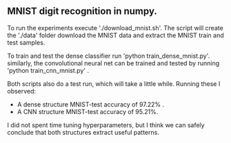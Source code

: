 ## MNIST digit recognition in numpy.

To run the experiments execute './download_mnist.sh'.
The script will create the './data' folder 
download the MNIST data and extract the MNIST train and test samples.

To train and test the dense classifier run
'python train_dense_mnist.py'.
similarly, the convolutional neural net can be trained
and tested by running
'python train_cnn_mnist.py' .

Both scripts also do a test run, which will take a little while.
Running these I observed:
- A dense structure MNIST-test accuracy of 97.22% .
- A CNN structure MNIST-test accuracy of 95.21%.

I did not spent time tuning hyperparameters, but I think
we can safely conclude that both structures extract useful
patterns.
